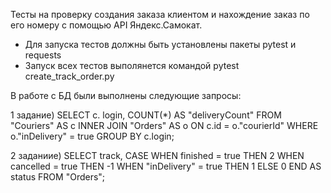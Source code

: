 Тесты на проверку создания заказа клиентом и нахождение заказ по его номеру с помощью API Яндекс.Самокат.

- Для запуска тестов должны быть установлены пакеты pytest и requests
- Запуск всех тестов выполянется командой pytest create_track_order.py

В работе с БД были выполнены следующие запросы: 

1 задание) SELECT c. login, COUNT(*) AS "deliveryCount" FROM "Couriers" AS c INNER JOIN "Orders" AS o ON c.id = o."courierId" WHERE o."inDelivery" = true GROUP BY c.login;

2 заданиие) SELECT track, CASE WHEN finished = true THEN 2 WHEN cancelled = true THEN -1 WHEN "inDelivery" = true THEN 1 ELSE 0 END AS status FROM "Orders";
